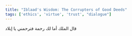 ```yaml
---
title: "Iblaad's Wisdom: The Corrupters of Good Deeds"
tags: ['ethics', 'virtue', 'trust', "dialogue"]
---
```


 قال الملك أما لك رحمة فترحمني يا إبلاد
